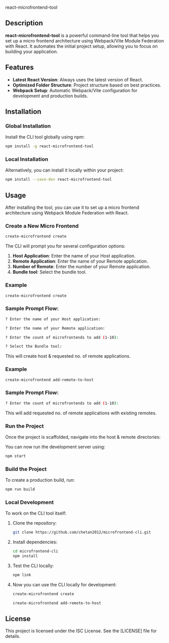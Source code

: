 react-microfrontend-tool

## Description

**react-microfrontend-tool** is a powerful command-line tool that helps you set up a micro frontend architecture using Webpack/Vite Module Federation with React. It automates the initial project setup, allowing you to focus on building your application.

## Features

- **Latest React Version**: Always uses the latest version of React.
- **Optimized Folder Structure**: Project structure based on best practices.
- **Webpack Setup**: Automatic Webpack/Vite configuration for development and production builds.

## Installation

### Global Installation

Install the CLI tool globally using npm:

```bash
npm install -g react-microfrontend-tool
```

### Local Installation

Alternatively, you can install it locally within your project:

```bash
npm install --save-dev react-microfrontend-tool
```

## Usage

After installing the tool, you can use it to set up a micro frontend architecture using Webpack Module Federation with React.

### Create a New Micro Frontend

```bash
create-microfrontend create 
```

The CLI will prompt you for several configuration options:

1. **Host Application**: Enter the name of your Host application.
2. **Remote Application**: Enter the name of your Remote application.
2. **Number of Remote**: Enter the number of your Remote application.
2. **Bundle tool**: Select the bundle tool.


### Example

```bash
create-microfrontend create
```

### Sample Prompt Flow:

```bash
? Enter the name of your Host application:

? Enter the name of your Remote application:

? Enter the count of microfrontends to add (1-10):

? Select the Bundle tool:
```

This will create host & requested no. of remote applications.

### Example

```bash
create-microfrontend add-remote-to-host
```

### Sample Prompt Flow:

```bash
? Enter the count of microfrontends to add (1-10):
```

This will add requested no. of remote applications with existing remotes.

### Run the Project

Once the project is scaffolded, navigate into the host & remote directories:


You can now run the development server using:

```bash
npm start
```

### Build the Project

To create a production build, run:

```bash
npm run build
```

### Local Development

To work on the CLI tool itself:

1. Clone the repository:

   ```bash
   git clone https://github.com/chetan2012/microfrontend-cli.git
   ```

2. Install dependencies:

   ```bash
   cd microfrontend-cli
   npm install
   ```

3. Test the CLI locally:

   ```bash
   npm link
   ```

4. Now you can use the CLI locally for development:

   ```bash
   create-microfrontend create

   create-microfrontend add-remote-to-host
   ```

## License

This project is licensed under the ISC License. See the [LICENSE] file for details.